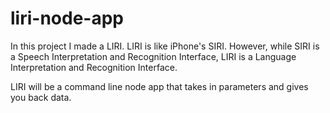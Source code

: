# liri-node-app
In this project I made a LIRI. 
LIRI is like iPhone's SIRI. However, while SIRI is a Speech Interpretation and Recognition Interface, 
LIRI is a Language Interpretation and Recognition Interface.

LIRI will be a command line node app that takes in parameters and gives you back data.
